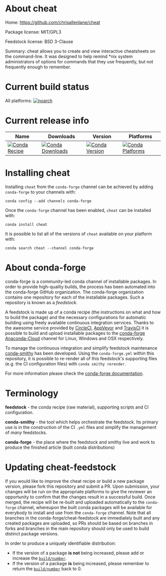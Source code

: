 About cheat
===========

Home: https://github.com/chrisallenlane/cheat

Package license: MIT/GPL3

Feedstock license: BSD 3-Clause

Summary: cheat allows you to create and view interactive cheatsheets on the command-line. It was designed to help remind *nix system administrators of options for commands that they use frequently, but not frequently enough to remember.



Current build status
====================

All platforms:
[![noarch](https://img.shields.io/circleci/project/github/conda-forge/cheat-feedstock/master.svg?label=noarch)](https://circleci.com/gh/conda-forge/cheat-feedstock)

Current release info
====================

| Name | Downloads | Version | Platforms |
| --- | --- | --- | --- |
| [![Conda Recipe](https://img.shields.io/badge/recipe-cheat-green.svg)](https://anaconda.org/conda-forge/cheat) | [![Conda Downloads](https://img.shields.io/conda/dn/conda-forge/cheat.svg)](https://anaconda.org/conda-forge/cheat) | [![Conda Version](https://img.shields.io/conda/vn/conda-forge/cheat.svg)](https://anaconda.org/conda-forge/cheat) | [![Conda Platforms](https://img.shields.io/conda/pn/conda-forge/cheat.svg)](https://anaconda.org/conda-forge/cheat) |

Installing cheat
================

Installing `cheat` from the `conda-forge` channel can be achieved by adding `conda-forge` to your channels with:

```
conda config --add channels conda-forge
```

Once the `conda-forge` channel has been enabled, `cheat` can be installed with:

```
conda install cheat
```

It is possible to list all of the versions of `cheat` available on your platform with:

```
conda search cheat --channel conda-forge
```


About conda-forge
=================

conda-forge is a community-led conda channel of installable packages.
In order to provide high-quality builds, the process has been automated into the
conda-forge GitHub organization. The conda-forge organization contains one repository
for each of the installable packages. Such a repository is known as a *feedstock*.

A feedstock is made up of a conda recipe (the instructions on what and how to build
the package) and the necessary configurations for automatic building using freely
available continuous integration services. Thanks to the awesome service provided by
[CircleCI](https://circleci.com/), [AppVeyor](http://www.appveyor.com/)
and [TravisCI](https://travis-ci.org/) it is possible to build and upload installable
packages to the [conda-forge](https://anaconda.org/conda-forge)
[Anaconda-Cloud](http://docs.anaconda.org/) channel for Linux, Windows and OSX respectively.

To manage the continuous integration and simplify feedstock maintenance
[conda-smithy](http://github.com/conda-forge/conda-smithy) has been developed.
Using the ``conda-forge.yml`` within this repository, it is possible to re-render all of
this feedstock's supporting files (e.g. the CI configuration files) with ``conda smithy rerender``.

For more information please check the [conda-forge documentation](https://conda-forge.org/docs/).

Terminology
===========

**feedstock** - the conda recipe (raw material), supporting scripts and CI configuration.

**conda-smithy** - the tool which helps orchestrate the feedstock.
                   Its primary use is in the construction of the CI ``.yml`` files
                   and simplify the management of *many* feedstocks.

**conda-forge** - the place where the feedstock and smithy live and work to
                  produce the finished article (built conda distributions)


Updating cheat-feedstock
========================

If you would like to improve the cheat recipe or build a new
package version, please fork this repository and submit a PR. Upon submission,
your changes will be run on the appropriate platforms to give the reviewer an
opportunity to confirm that the changes result in a successful build. Once
merged, the recipe will be re-built and uploaded automatically to the
`conda-forge` channel, whereupon the built conda packages will be available for
everybody to install and use from the `conda-forge` channel.
Note that all branches in the conda-forge/cheat-feedstock are
immediately built and any created packages are uploaded, so PRs should be based
on branches in forks and branches in the main repository should only be used to
build distinct package versions.

In order to produce a uniquely identifiable distribution:
 * If the version of a package **is not** being increased, please add or increase
   the [``build/number``](http://conda.pydata.org/docs/building/meta-yaml.html#build-number-and-string).
 * If the version of a package **is** being increased, please remember to return
   the [``build/number``](http://conda.pydata.org/docs/building/meta-yaml.html#build-number-and-string)
   back to 0.